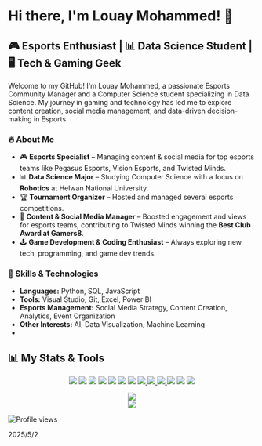 # Hi there, I'm Louay Mohammed! 👋

## 🎮 Esports Enthusiast | 📊 Data Science Student | 🖥️ Tech & Gaming Geek

Welcome to my GitHub! I'm Louay Mohammed, a passionate Esports Community Manager and a Computer Science student specializing in Data Science. My journey in gaming and technology has led me to explore content creation, social media management, and data-driven decision-making in Esports.

### 🔥 About Me
- 🎮 **Esports Specialist** – Managing content & social media for top esports teams like Pegasus Esports, Vision Esports, and Twisted Minds.
- 📊 **Data Science Major** – Studying Computer Science with a focus on **Robotics** at Helwan National University.
- 🏆 **Tournament Organizer** – Hosted and managed several esports competitions.
- 🎥 **Content & Social Media Manager** – Boosted engagement and views for esports teams, contributing to Twisted Minds winning the **Best Club Award at Gamers8**.
- 🕹️ **Game Development & Coding Enthusiast** – Always exploring new tech, programming, and game dev trends.

### 🚀 Skills & Technologies
- **Languages:** Python, SQL, JavaScript
- **Tools:** Visual Studio, Git, Excel, Power BI
- **Esports Management:** Social Media Strategy, Content Creation, Analytics, Event Organization
- **Other Interests:** AI, Data Visualization, Machine Learning
- 
## 📊 My Stats & Tools
<p align="center">

  <!-- 🌍 Location & University -->
  <img src="https://img.shields.io/badge/Location-Egypt-black?style=for-the-badge&logo=googlemaps&logoColor=white" />
  <img src="https://img.shields.io/badge/University-Helwan%20National%20University-darkred?style=for-the-badge" />

  <!-- 💻 Tools -->
  <img src="https://img.shields.io/badge/Editor-Visual%20Studio-purple?style=for-the-badge&logo=visualstudio&logoColor=white" />
  <img src="https://img.shields.io/badge/IDE-JetBrains-9900cc?style=for-the-badge&logo=jetbrains&logoColor=white" />

  <!-- 🌐 Tech Stack -->
  <img src="https://img.shields.io/badge/HTML5-E34F26?style=for-the-badge&logo=html5&logoColor=white" />
  <img src="https://img.shields.io/badge/CSS3-1572B6?style=for-the-badge&logo=css3&logoColor=white" />
  <img src="https://img.shields.io/badge/JavaScript-F7DF1E?style=for-the-badge&logo=javascript&logoColor=black" />

  <!-- 🔗 Live Demo -->
  <a href="https://samplezz.github.io/cgpa-calculator/">
    <img src="https://img.shields.io/badge/Live%20Demo-Available-0A66C2?style=for-the-badge&logo=google-chrome&logoColor=white" />
  </a>

  <!-- 📫 Contact -->
  <a href="mailto:justmrsample@gmail.com">
    <img src="https://img.shields.io/badge/Email-justmrsample@gmail.com-D14836?style=for-the-badge&logo=gmail&logoColor=white" />
  </a>

  <!-- 🔗 Socials -->
  <a href="https://solo.to/sampledoom">
    <img src="https://img.shields.io/badge/My%20Links-solo.to/sampledoom-1DA1F2?style=for-the-badge&logo=linktree&logoColor=white" />
  </a>

  <!-- 📈 GitHub Profile Stats -->
  <img src="https://komarev.com/ghpvc/?username=Samplezz&style=for-the-badge&color=blue" />
  <img src="https://img.shields.io/github/followers/Samplezz?label=Followers&style=for-the-badge&logo=github" />
  <img src="https://img.shields.io/github/stars/Samplezz/cgpa-calculator?style=for-the-badge&logo=github&label=Stars" />

</p>

<p align="center">
  <img src="https://github-readme-stats.vercel.app/api?username=Samplezz&show_icons=true&theme=radical&hide_border=true" />
  <br/>
  <img src="https://github-readme-stats.vercel.app/api/top-langs/?username=Samplezz&layout=compact&theme=radical&hide_border=true" />
</p>

![Profile views](https://komarev.com/ghpvc/?username=Samplezz&color=blue)

2025/5/2
